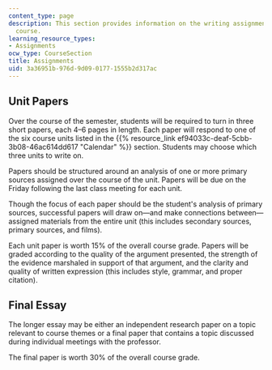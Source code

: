 ```yaml
---
content_type: page
description: This section provides information on the writing assignments for the
  course.
learning_resource_types:
- Assignments
ocw_type: CourseSection
title: Assignments
uid: 3a36951b-976d-9d09-0177-1555b2d317ac
---
```


Unit Papers
-----------

Over the course of the semester, students will be required to turn in three short papers, each 4–6 pages in length. Each paper will respond to one of the six course units listed in the {{% resource_link ef94033c-deaf-5cbb-3b08-46ac614dd617 "Calendar" %}} section. Students may choose which three units to write on.

Papers should be structured around an analysis of one or more primary sources assigned over the course of the unit. Papers will be due on the Friday following the last class meeting for each unit.

Though the focus of each paper should be the student's analysis of primary sources, successful papers will draw on—and make connections between—assigned materials from the entire unit (this includes secondary sources, primary sources, and films).

Each unit paper is worth 15% of the overall course grade. Papers will be graded according to the quality of the argument presented, the strength of the evidence marshaled in support of that argument, and the clarity and quality of written expression (this includes style, grammar, and proper citation).

Final Essay
-----------

The longer essay may be either an independent research paper on a topic relevant to course themes or a final paper that contains a topic discussed during individual meetings with the professor.

The final paper is worth 30% of the overall course grade.